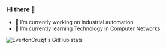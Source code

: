 ### Hi there  👋

- 🔭 I’m currently working on industrial automation
- 🌱 I’m currently learning Technology in Computer Networks

![EvertonCruzjf's GitHub stats](https://github-readme-stats.vercel.app/api?username=EvertonCruzjf&theme=tokyonight&show_icons=true)

<!--
**EvertonCruzjf/EvertonCruzjf** is a ✨ _special_ ✨ repository because its `README.md` (this file) appears on your GitHub profile.

Here are some ideas to get you started:

- 🔭 I’m currently working on industrial automation
- 🌱 I’m currently learning Technology in Computer Networks
- 👯 I’m looking to collaborate on ...
- 🤔 I’m looking for help with ...
- 💬 Ask me about ...
- 📫 How to reach me: ...
- 😄 Pronouns: ...
- ⚡ Fun fact: ...
-->
